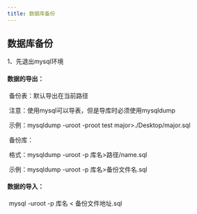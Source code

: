 ```yaml
---
title: 数据库备份
---
```


## 数据库备份

 1、先退出mysql环境

#### 数据的导出：

​	备份表：默认导出在当前路径

​		注意：使用mysql可以导表，但是导库时必须使用mysqldump

​		示例：mysqldump -uroot -proot test major>./Desktop/major.sql

​	备份库：

​		格式：mysqldump	-uroot -p 库名>路径/name.sql

​		示例：mysqldump  -uroot  -p 库名>备份文件名.sql

#### **数据的导入：**

​		mysql  -uroot  -p 库名 < 备份文件地址.sql 